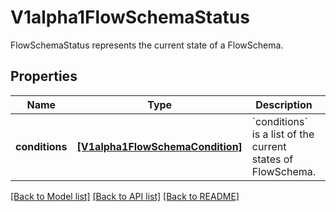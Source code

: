 # V1alpha1FlowSchemaStatus

FlowSchemaStatus represents the current state of a FlowSchema.

## Properties
Name | Type | Description | Notes
------------ | ------------- | ------------- | -------------
**conditions** | [**[V1alpha1FlowSchemaCondition]**](V1alpha1FlowSchemaCondition.md) | &#x60;conditions&#x60; is a list of the current states of FlowSchema. | [optional] 

[[Back to Model list]](../README.md#documentation-for-models) [[Back to API list]](../README.md#documentation-for-api-endpoints) [[Back to README]](../README.md)


